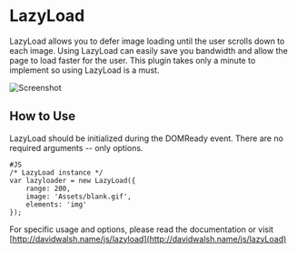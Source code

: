LazyLoad
=========

LazyLoad allows you to defer image loading until the user scrolls down to each image. Using LazyLoad can easily save you bandwidth and allow the page to load faster for the user.  This plugin takes only a minute to implement so using LazyLoad is a must.

![Screenshot](http://davidwalsh.name/dw-content/lazyload.png)


How to Use
----------

LazyLoad should be initialized during the DOMReady event.  There are no required arguments -- only options.

	#JS
	/* LazyLoad instance */
	var lazyloader = new LazyLoad({
		range: 200,
		image: 'Assets/blank.gif',
		elements: 'img'
	});
	

For specific usage and options, please read the documentation or visit [http://davidwalsh.name/js/lazyload](http://davidwalsh.name/js/lazyLoad)
